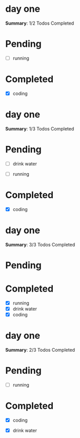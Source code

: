 # day one

 **Summary**: 1/2 Todos Completed 

# Pending 
- [ ] running


# Completed 
- [x] coding

# day one

 **Summary**: 1/3 Todos Completed 

# Pending 
- [ ] drink water
- [ ] running


# Completed 
- [x] coding

# day one

 **Summary**: 3/3 Todos Completed 

# Pending 


# Completed 
- [x] running
- [x] drink water
- [x] coding

# day one

 **Summary**: 2/3 Todos Completed 

# Pending 
- [ ] running


# Completed 
- [x] coding
- [x] drink water

